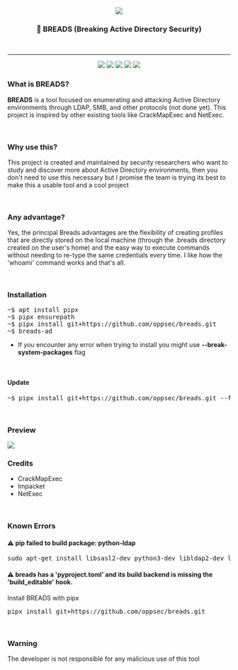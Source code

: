 <div align="center">
<img src="https://i.imgur.com/xV6HY67.jpeg">

<h3> 🍞 BREADS (Breaking Active Directory Security) </h3>
<br>

___

<img src="https://img.shields.io/github/license/oppsec/breads?color=blue&logo=github&style=for-the-badge">
<img src="https://img.shields.io/github/issues/oppsec/breads?color=blue&logo=github&style=for-the-badge">
<img src="https://img.shields.io/github/stars/oppsec/breads?color=blue&logo=github&style=for-the-badge">
<img src="https://img.shields.io/github/forks/oppsec/breads?color=blue&logo=github&style=for-the-badge">
<img src="https://img.shields.io/github/languages/code-size/oppsec/breads?color=blue&logo=github&style=for-the-badge">

</div>

<h3> What is BREADS? </h3>
<p> <b>BREADS</b> is a tool focused on enumerating and attacking Active Directory environments through LDAP, SMB, and other protocols (not done yet). This project is inspired by other existing tools like CrackMapExec and NetExec. </p>

<br>

<h3> Why use this? </h3>
<p> This project is created and maintained by security researchers who want to study and discover more about Active Directory environments, then you don't need to use this necessary but I promise the team is trying its best to make this a usable tool and a cool project </p>

<br>

<h3> Any advantage? </h3>
<p> Yes, the principal Breads advantages are the flexibility of creating profiles that are directly stored on the local machine (through the .breads directory created on the user's home) and the easy way to execute commands without needing to re-type the same credentials every time. I like how the 'whoami' command works and that's all. </p>

<br>

<h3> Installation </h3>
<pre>
~$ apt install pipx
~$ pipx ensurepath
~$ pipx install git+https://github.com/oppsec/breads.git
~$ breads-ad
</pre>

- If you encounter any error when trying to install you might use <b>--break-system-packages</b> flag

<br>

<h4> Update </h4>
<pre>
~$ pipx install git+https://github.com/oppsec/breads.git --force
</pre>

<br>

<h3> Preview </h3>
<img src="https://i.imgur.com/Ibr5V9V.jpeg">

<h3> Credits </h3>
<ul>
    <li>CrackMapExec</li>
    <li>Impacket</li>
    <li>NetExec</li>
</ul>

<br>

<h3> Known Errors </h3>
<h4> ⚠️ pip failed to build package: python-ldap </h4>
<pre>
sudo apt-get install libsasl2-dev python3-dev libldap2-dev libssl-dev
</pre>

<h4> ⚠️ breads has a 'pyproject.toml' and its build backend is missing the 'build_editable' hook. </h4>
Install BREADS with pipx
<pre>
pipx install git+https://github.com/oppsec/breads.git
</pre>

<br>

<h3> Warning </h3>
<p> The developer is not responsible for any malicious use of this tool </p>